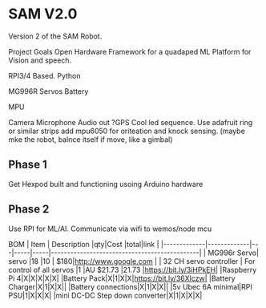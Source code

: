 # SAM V2.0

Version 2 of the SAM Robot.

Project Goals
Open Hardware Framework for a quadaped
ML Platform for Vision and speech.

RPI3/4 Based. Python

MG996R Servos
Battery

MPU

Camera
Microphone
Audio out
?GPS
Cool led sequence. Use adafruit ring or similar strips
add mpu6050 for oriteation and knock sensing. (maybe mke the robot, balnce itself if move, like a gimbal)

## Phase 1
Get Hexpod built and functioning usoing Arduino hardware

## Phase 2
Use RPI for ML/AI. Communicate via wifi to wemos/node mcu

BOM
| Item        | Description |qty|Cost |total|link                                               |
|-------------|-------------|---|-----|-----|----------------------------------------------|
| MG996r Servo| servo       |18 |10   | $180|http://www.google.com                              |
| 32 CH servo controller   | For control of all servos        |1 |AU $21.73  |21.73 |https://bit.ly/3iHPkEH|
|Raspberry Pi 4|X|X|X|X|X|
|Battery Pack|X|1|X|X|https://bit.ly/36Xlczw|
|Battery Charger|X|1|X|X||
|Battery connections|X|1|X|X||
|5v Ubec 6A minimal|RPI PSU|1|X|X|X|
|mini DC-DC Step down converter|X|1|X|X|X|
